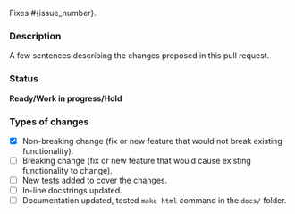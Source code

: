 Fixes #{issue_number}.

### Description
A few sentences describing the changes proposed in this pull request.

### Status
**Ready/Work in progress/Hold**

### Types of changes
<!--- Put an `x` in all the boxes that apply, and remove the not applicable items -->
- [x] Non-breaking change (fix or new feature that would not break existing functionality).
- [ ] Breaking change (fix or new feature that would cause existing functionality to change).
- [ ] New tests added to cover the changes.
- [ ] In-line docstrings updated.
- [ ] Documentation updated, tested `make html` command in the `docs/` folder.
